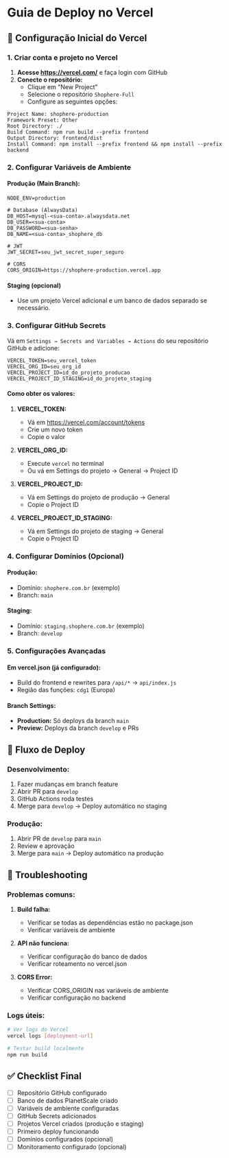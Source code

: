# Guia de Deploy no Vercel

## 🚀 Configuração Inicial do Vercel

### 1. Criar conta e projeto no Vercel

1. **Acesse https://vercel.com/** e faça login com GitHub
2. **Conecte o repositório:**
   - Clique em "New Project"
   - Selecione o repositório `Shophere-Full`
   - Configure as seguintes opções:

```
Project Name: shophere-production
Framework Preset: Other
Root Directory: ./
Build Command: npm run build --prefix frontend
Output Directory: frontend/dist
Install Command: npm install --prefix frontend && npm install --prefix backend
```

### 2. Configurar Variáveis de Ambiente

#### Produção (Main Branch):
```env
NODE_ENV=production

# Database (AlwaysData)
DB_HOST=mysql-<sua-conta>.alwaysdata.net
DB_USER=<sua-conta>
DB_PASSWORD=<sua-senha>
DB_NAME=<sua-conta>_shophere_db

# JWT
JWT_SECRET=seu_jwt_secret_super_seguro

# CORS
CORS_ORIGIN=https://shophere-production.vercel.app
```

#### Staging (opcional)
- Use um projeto Vercel adicional e um banco de dados separado se necessário.

### 3. Configurar GitHub Secrets

Vá em `Settings → Secrets and Variables → Actions` do seu repositório GitHub e adicione:

```
VERCEL_TOKEN=seu_vercel_token
VERCEL_ORG_ID=seu_org_id
VERCEL_PROJECT_ID=id_do_projeto_producao
VERCEL_PROJECT_ID_STAGING=id_do_projeto_staging
```

#### Como obter os valores:

1. **VERCEL_TOKEN:**
   - Vá em https://vercel.com/account/tokens
   - Crie um novo token
   - Copie o valor

2. **VERCEL_ORG_ID:**
   - Execute `vercel` no terminal
   - Ou vá em Settings do projeto → General → Project ID

3. **VERCEL_PROJECT_ID:**
   - Vá em Settings do projeto de produção → General
   - Copie o Project ID

4. **VERCEL_PROJECT_ID_STAGING:**
   - Vá em Settings do projeto de staging → General
   - Copie o Project ID

### 4. Configurar Domínios (Opcional)

#### Produção:
- Domínio: `shophere.com.br` (exemplo)
- Branch: `main`

#### Staging:
- Domínio: `staging.shophere.com.br` (exemplo)
- Branch: `develop`

### 5. Configurações Avançadas

#### Em vercel.json (já configurado):
- Build do frontend e rewrites para `/api/*` → `api/index.js`
- Região das funções: `cdg1` (Europa)

#### Branch Settings:
- **Production:** Só deploys da branch `main`
- **Preview:** Deploys da branch `develop` e PRs

## 🎯 Fluxo de Deploy

### Desenvolvimento:
1. Fazer mudanças em branch feature
2. Abrir PR para `develop`
3. GitHub Actions roda testes
4. Merge para `develop` → Deploy automático no staging

### Produção:
1. Abrir PR de `develop` para `main`
2. Review e aprovação
3. Merge para `main` → Deploy automático na produção

## 🔧 Troubleshooting

### Problemas comuns:

1. **Build falha:**
   - Verificar se todas as dependências estão no package.json
   - Verificar variáveis de ambiente

2. **API não funciona:**
   - Verificar configuração do banco de dados
   - Verificar roteamento no vercel.json

3. **CORS Error:**
   - Verificar CORS_ORIGIN nas variáveis de ambiente
   - Verificar configuração no backend

### Logs úteis:
```bash
# Ver logs do Vercel
vercel logs [deployment-url]

# Testar build localmente
npm run build
```

## ✅ Checklist Final

- [ ] Repositório GitHub configurado
- [ ] Banco de dados PlanetScale criado
- [ ] Variáveis de ambiente configuradas
- [ ] GitHub Secrets adicionados
- [ ] Projetos Vercel criados (produção e staging)
- [ ] Primeiro deploy funcionando
- [ ] Domínios configurados (opcional)
- [ ] Monitoramento configurado (opcional)